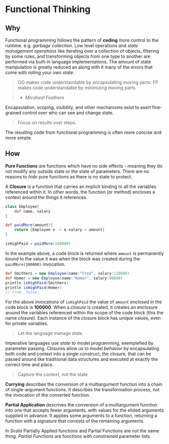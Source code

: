 # Functional Thinking


## Why
Functional programming follows the pattern of **ceding** more control to the runtime. e.g. *garbage collection*. Low level operations and *state management operations* like iterating over a collection of objects, filtering by some rules, and transforming objects from one type to another are performed via built-in language implementations. The amount of state manipulation is greatly reduced an along with it many of the errors that come with rolling your own *state*. 

>OO makes code understandable by encapsulating moving parts. FP makes code understandable by minimizing moving parts. 
>- *Micaheal Feathers*

Encapsulation, scoping, visibility, and other mechanixms exist to exert fine-grained control over who can see and change state.

>Focus on results over steps.

The resulting code from functional programming is often more concise and more simple. 

## How

**Pure Functions** are functions which have no side effects - meaning they do not modify any outside state or the state of parameters. There are no reasons to *hide* pure functions as there is no state to protect. 

A **Closure** is a function that carries an implicit binding to all the variables referenced within it. In other words, the function (or method) encloses a context around the things it references. 

~~~groovy
class Employee{
	def name, salary
}

def paidMore(amount){
	return {Employee e -> e.salary > amount}
}

isHighPaid = paidMore(100000)
~~~

In the example above, a code block is returned where `amount` is permanently bound to the value it was when the block was created during the `paidMore(100000)` invocation.

~~~groovy
def Smithers = new Employee(name:"Fred", salary:120000)
def Homer = new Employee(name:"Homer", salary:80000)
println isHighPaid(Smithers)
println isHighPaid(Homer)
// true, false
~~~

For the above invocations of `isHighPaid` the value of `amount` *enclosed* in the code block is **100000**. When a *closure* is created, it creates an enclosure around the variables referenced within the scope of the code block (this the name *closure*). Each instance of the closure block has unique values, even for private variables. 

>Let the language manage state.

Imperative languages use *state* to model programming, exemplefied by parameter passing. Closures allow us to model *behavior* by encapsulating both code and context into a single construct, the closure, that can be passed around like traditional data structures and executed at exactly the correct time and place. 

>Capture the *context*, not the state

**Currying** describes the conversion of a multiargument function into a chain of single-argument functions. It describes the transformation process, not the invocation of the converted function. 

**Partial Application** descrives the conversion of a multiargument function into one that accepts fewer arguments, with values for the elided arguments supplied in advance. It applies some arguments to a function, returning a function with a signature that consists of the remaining arguments.

In *Scala* Partially Applied functions and Partial Functions are not the same thing. *Partial Functions* are functions with constrained parameter lists. 